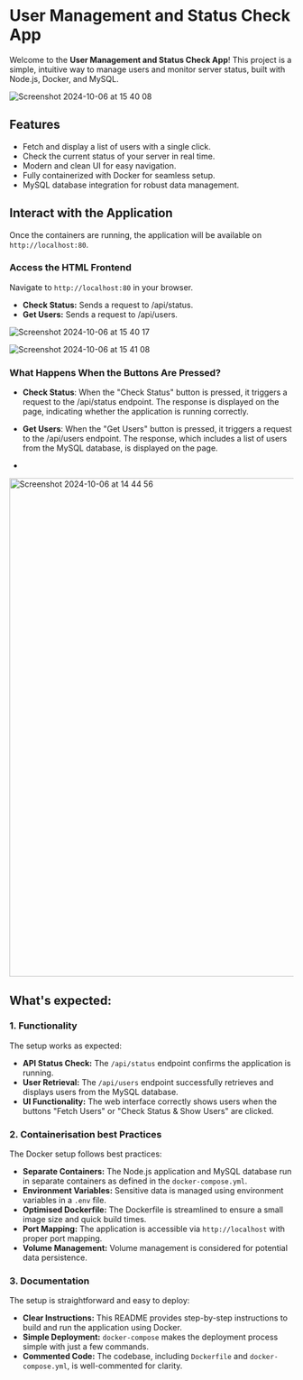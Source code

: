 # User Management and Status Check App

Welcome to the **User Management and Status Check App**! This project is a simple, intuitive way to manage users and monitor server status, built with Node.js, Docker, and MySQL.

![Screenshot 2024-10-06 at 15 40 08](https://github.com/user-attachments/assets/87a1ba75-7199-4bf3-85c5-0def0d936894)

## Features
- Fetch and display a list of users with a single click.
- Check the current status of your server in real time.
- Modern and clean UI for easy navigation.
- Fully containerized with Docker for seamless setup.
- MySQL database integration for robust data management.



## Interact with the Application

Once the containers are running, the application will be available on `http://localhost:80`.

### Access the HTML Frontend

Navigate to `http://localhost:80` in your browser.

- **Check Status:** Sends a request to /api/status.
- **Get Users:** Sends a request to /api/users.

![Screenshot 2024-10-06 at 15 40 17](https://github.com/user-attachments/assets/90067aa2-1e50-4ea7-aa51-b557e6acb192)

![Screenshot 2024-10-06 at 15 41 08](https://github.com/user-attachments/assets/941ad455-7fe5-41db-8d3e-9b29d85fb465)


### What Happens When the Buttons Are Pressed?

- **Check Status**: When the "Check Status" button is pressed, it triggers a request to the /api/status endpoint. The response is displayed on the page, indicating whether the application is running correctly.

- **Get Users**: When the "Get Users" button is pressed, it triggers a request to the /api/users endpoint. The response, which includes a list of users from the MySQL database, is displayed on the page.
- 
<img width="885" alt="Screenshot 2024-10-06 at 14 44 56" src="https://github.com/user-attachments/assets/2b10ebbf-73b2-4507-89ce-d7bf9a99fbca">


## What's expected:

### 1. Functionality
The setup works as expected:
- **API Status Check:** The `/api/status` endpoint confirms the application is running.
- **User Retrieval:** The `/api/users` endpoint successfully retrieves and displays users from the MySQL database.
- **UI Functionality:** The web interface correctly shows users when the buttons "Fetch Users" or "Check Status & Show Users" are clicked.

### 2. Containerisation best Practices
The Docker setup follows best practices:
- **Separate Containers:** The Node.js application and MySQL database run in separate containers as defined in the `docker-compose.yml`.
- **Environment Variables:** Sensitive data is managed using environment variables in a `.env` file.
- **Optimised Dockerfile:** The Dockerfile is streamlined to ensure a small image size and quick build times.
- **Port Mapping:** The application is accessible via `http://localhost` with proper port mapping.
- **Volume Management:** Volume management is considered for potential data persistence.

### 3. Documentation
The setup is straightforward and easy to deploy:
- **Clear Instructions:** This README provides step-by-step instructions to build and run the application using Docker.
- **Simple Deployment:** `docker-compose` makes the deployment process simple with just a few commands.
- **Commented Code:** The codebase, including `Dockerfile` and `docker-compose.yml`, is well-commented for clarity.

